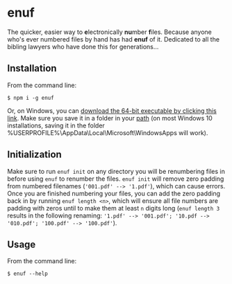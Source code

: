 # enuf
The quicker, easier way to **e**lectronically  **nu**mber **f**iles. Because anyone who's ever numbered files by hand has had **enuf** of it. Dedicated to all the bibling lawyers who have done this for generations...

## Installation
From the command line:
```
$ npm i -g enuf 
```

Or, on Windows, you can [download the 64-bit executable by clicking this link](./enuf.exe). Make sure you save it in a folder in your [path](https://www.computerhope.com/issues/ch000549.htm) (on most Windows 10 installations, saving it in the folder %USERPROFILE%\AppData\Local\Microsoft\WindowsApps will work).

## Initialization
Make sure to run `enuf init` on any directory you will be renumbering files in before using `enuf` to renumber the files. `enuf init` will remove zero padding from numbered filenames (`'001.pdf' --> '1.pdf'`), which can cause errors. Once you are finished numbering your files, you can add the zero padding back in by running `enuf length <n>`, which will ensure all file numbers are padding with zeros until to make them at least `n` digits long (`enuf length 3` results in the following renaming: `'1.pdf' --> '001.pdf'; '10.pdf --> '010.pdf'; '100.pdf' --> '100.pdf'`).

## Usage
From the command line:
```
$ enuf --help

